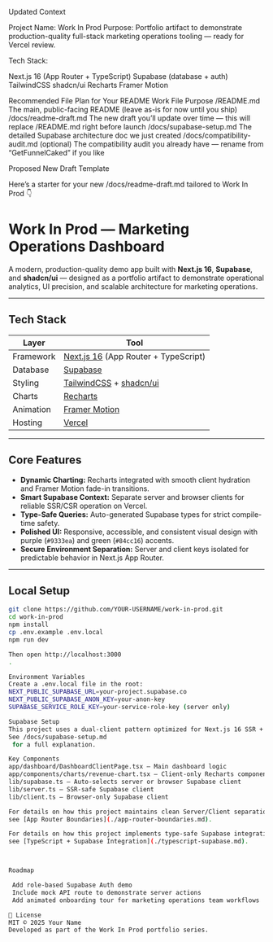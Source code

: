 Updated Context

Project Name: Work In Prod
Purpose: Portfolio artifact to demonstrate production-quality full-stack marketing operations tooling — ready for Vercel review.

Tech Stack:

Next.js 16 (App Router + TypeScript)
Supabase (database + auth)
TailwindCSS
shadcn/ui
Recharts
Framer Motion

Recommended File Plan for Your README Work
File	Purpose
/README.md	The main, public-facing README (leave as-is for now until you ship)
/docs/readme-draft.md	The new draft you’ll update over time — this will replace /README.md right before launch
/docs/supabase-setup.md	The detailed Supabase architecture doc we just created
/docs/compatibility-audit.md	(optional) The compatibility audit you already have — rename from “GetFunnelCaked” if you like

Proposed New Draft Template

Here’s a starter for your new /docs/readme-draft.md tailored to Work In Prod 👇

# Work In Prod — Marketing Operations Dashboard

A modern, production-quality demo app built with **Next.js 16**, **Supabase**, and **shadcn/ui** — designed as a portfolio artifact to demonstrate operational analytics, UI precision, and scalable architecture for marketing operations.

---

## Tech Stack

| Layer     | Tool                                                                          |
| --------- | ----------------------------------------------------------------------------- |
| Framework | [Next.js 16](https://nextjs.org/) (App Router + TypeScript)                   |
| Database  | [Supabase](https://supabase.com/)                                             |
| Styling   | [TailwindCSS](https://tailwindcss.com/) + [shadcn/ui](https://ui.shadcn.com/) |
| Charts    | [Recharts](https://recharts.org/)                                             |
| Animation | [Framer Motion](https://www.framer.com/motion/)                               |
| Hosting   | [Vercel](https://vercel.com/)                                                 |

---

## Core Features

- **Dynamic Charting:** Recharts integrated with smooth client hydration and Framer Motion fade-in transitions.  
- **Smart Supabase Context:** Separate server and browser clients for reliable SSR/CSR operation on Vercel.  
- **Type-Safe Queries:** Auto-generated Supabase types for strict compile-time safety.  
- **Polished UI:** Responsive, accessible, and consistent visual design with purple (`#9333ea`) and green (`#84cc16`) accents.  
- **Secure Environment Separation:** Server and client keys isolated for predictable behavior in Next.js App Router.  

---

## Local Setup

```bash
git clone https://github.com/YOUR-USERNAME/work-in-prod.git
cd work-in-prod
npm install
cp .env.example .env.local
npm run dev

Then open http://localhost:3000
.

Environment Variables
Create a .env.local file in the root:
NEXT_PUBLIC_SUPABASE_URL=your-project.supabase.co
NEXT_PUBLIC_SUPABASE_ANON_KEY=your-anon-key
SUPABASE_SERVICE_ROLE_KEY=your-service-role-key (server only)

Supabase Setup
This project uses a dual-client pattern optimized for Next.js 16 SSR + CSR.
See /docs/supabase-setup.md
 for a full explanation.

Key Components
app/dashboard/DashboardClientPage.tsx – Main dashboard logic
app/components/charts/revenue-chart.tsx – Client-only Recharts component with smooth hydration
lib/supabase.ts – Auto-selects server or browser Supabase client
lib/server.ts – SSR-safe Supabase client
lib/client.ts – Browser-only Supabase client

For details on how this project maintains clean Server/Client separation in Next.js 16,
see [App Router Boundaries](./app-router-boundaries.md).

For details on how this project implements type-safe Supabase integration with TypeScript,
see [TypeScript + Supabase Integration](./typescript-supabase.md).



Roadmap

 Add role-based Supabase Auth demo
 Include mock API route to demonstrate server actions
 Add animated onboarding tour for marketing operations team workflows

🧾 License
MIT © 2025 Your Name
Developed as part of the Work In Prod portfolio series.
